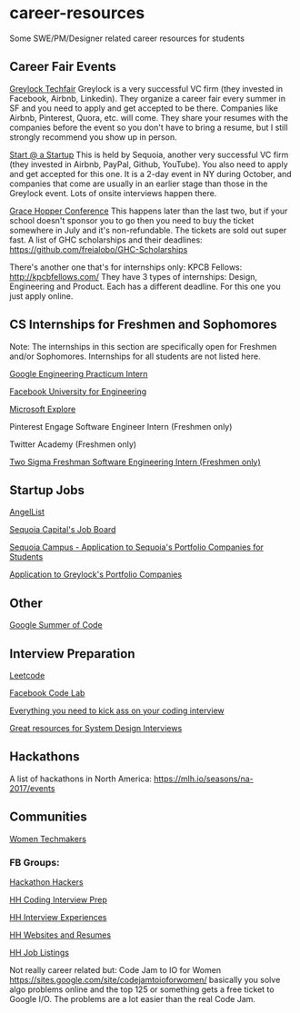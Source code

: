 # career-resources
Some SWE/PM/Designer related career resources for students

## Career Fair Events
[Greylock Techfair](https://www.greylock.com/greylock-u/techfair/) Greylock is a very successful VC firm (they invested in Facebook, Airbnb, Linkedin). They organize a career fair every summer in SF and you need to apply and get accepted to be there. Companies like Airbnb, Pinterest, Quora, etc. will come. They share your resumes with the companies before the event so you don't have to bring a resume, but I still strongly recommend you show up in person.

[Start @ a Startup](http://startup.businesstoday.org/) This is held by Sequoia, another very successful VC firm (they invested in Airbnb, PayPal, Github, YouTube). You also need to apply and get accepted for this one. It is a 2-day event in NY during October, and companies that come are usually in an earlier stage than those in the Greylock event. Lots of onsite interviews happen there.

[Grace Hopper Conference](http://ghc.anitaborg.org/) This happens later than the last two, but if your school doesn't sponsor you to go then you need to buy the ticket somewhere in July and it's non-refundable. The tickets are sold out super fast. A list of GHC scholarships and their deadlines: https://github.com/freialobo/GHC-Scholarships

There's another one that's for internships only:
KPCB Fellows: http://kpcbfellows.com/  They have 3 types of internships: Design, Engineering and Product. Each has a different deadline. For this one you just apply online.

## CS Internships for Freshmen and Sophomores
Note: The internships in this section are specifically open for Freshmen and/or Sophomores. Internships for all students are not listed here.

[Google Engineering Practicum Intern](https://www.google.com/about/careers/jobs#!t=jo&jid=/google/engineering-practicum-intern-summer-2017-901-cherry-ave-san-bruno-ca-usa-1822470062&)

[Facebook University for Engineering](https://m.facebook.com/careers/university/fbueng)

[Microsoft Explore](https://careers.microsoft.com/students/explore)

Pinterest Engage Software Engineer Intern (Freshmen only)

Twitter Academy (Freshmen only)

[Two Sigma Freshman Software Engineering Intern (Freshmen only)](https://careers.twosigma.com/careers/JobDetail/Houston-Texas-United-States-Freshman-Software-Engineering-Intern/1760)

## Startup Jobs
[AngelList](https://angel.co/jobs)

[Sequoia Capital's Job Board](https://www.sequoiacap.com/jobs/)

[Sequoia Campus - Application to Sequoia's Portfolio Companies for Students](https://www.sequoiacap.com/campus)

[Application to Greylock's Portfolio Companies](http://www.greylock.com/careers/)


## Other
[Google Summer of Code](https://developers.google.com/open-source/gsoc/)

## Interview Preparation
[Leetcode](https://leetcode.com/)

[Facebook Code Lab](https://codelab.interviewbit.com/)

[Everything you need to kick ass on your coding interview](https://github.com/andreis/interview)

[Great resources for System Design Interviews](https://github.com/checkcheckzz/system-design-interview#toc)

## Hackathons
A list of hackathons in North America: https://mlh.io/seasons/na-2017/events

## Communities
[Women Techmakers](https://www.womentechmakers.com/)

### FB Groups: 
[Hackathon Hackers](https://www.facebook.com/groups/hackathonhackers)

[HH Coding Interview Prep](https://www.facebook.com/groups/hhcodinginterviewprep)

[HH Interview Experiences](https://www.facebook.com/groups/interviewexper)

[HH Websites and Resumes](https://www.facebook.com/groups/1487708811477672)

[HH Job Listings](https://www.facebook.com/groups/254805221385780)

Not really career related but: Code Jam to IO for Women https://sites.google.com/site/codejamtoioforwomen/ basically you solve algo problems online and the top 125 or something gets a free ticket to Google I/O. The problems are a lot easier than the real Code Jam. 
